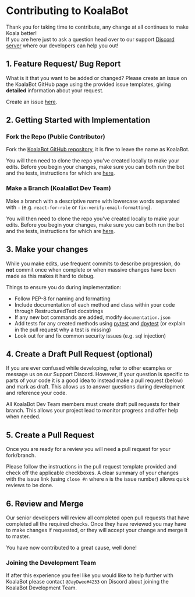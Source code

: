 # Contributing to KoalaBot
Thank you for taking time to contribute, any change at all continues to make Koala better!\
If you are here just to ask a question head over to our support [Discord server](https://discord.koalabot.uk) where our developers can help you out!

## 1. Feature Request/ Bug Report
What is it that you want to be added or changed?
Please create an issue on the KoalaBot GitHub page using the provided issue templates, giving **detailed** information about your request.

Create an issue [here](https://github.com/KoalaBotUK/KoalaBot/issues/new/choose).

## 2. Getting Started with Implementation
### Fork the Repo (Public Contributor)
Fork the [KoalaBot GitHub repository](https://github.com/KoalaBotUK/KoalaBot), it is fine to leave the name as KoalaBot.

You will then need to clone the repo you've created locally to make your edits. Before you begin your changes, make sure you can both run the bot and the tests, instructions for which are [here](https://github.com/KoalaBotUK/KoalaBot/blob/master/README.md).

### Make a Branch (KoalaBot Dev Team)
Make a branch with a descriptive name with lowercase words separated with `-` (e.g. `react-for-role` or `fix-verify-email-formatting`).

You will then need to clone the repo you've created locally to make your edits. Before you begin your changes, make sure you can both run the bot and the tests, instructions for which are [here](https://github.com/KoalaBotUK/KoalaBot/blob/master/README.md).

## 3. Make your changes
While you make edits, use frequent commits to describe progression, do **not** commit once when complete or when massive changes have been made as this makes it hard to debug.

Things to ensure you do during implementation:
* Follow PEP-8 for naming and formatting
* Include documentation of each method and class within your code through RestructuredText docstrings
* If any new bot commands are added, modify `documentation.json`
* Add tests for any created methods using [pytest](https://docs.pytest.org/) and [dpytest](https://dpytest.readthedocs.io/) (or explain in the pull request why a test is missing)
* Look out for and fix common security issues (e.g. sql injection)

## 4. Create a Draft Pull Request (optional)
If you are ever confused while developing, refer to other examples or message us on our Support Discord. 
However, if your question is specific to parts of your code it is a good idea to instead make a pull request (below) and mark as draft. This allows us to answer questions during development and reference your code. 

All KoalaBot Dev Team members must create draft pull requests for their branch. This allows your project lead to monitor progress and offer help when needed.

## 5. Create a Pull Request
Once you are ready for a review you will need a pull request for your fork/branch. 

Please follow the instructions in the pull request template provided and check off the applicable checkboxes. A clear summary of your changes with the issue link (using `close #n` where `n` is the issue number) allows quick reviews to be done.

## 6. Review and Merge
Our senior developers will review all completed open pull requests that have completed all the required checks. Once they have reviewed you may have to make changes if requested, or they will accept your change and merge it to master.

You have now contributed to a great cause, well done!

### Joining the Development Team
If after this experience you feel like you would like to help further with KoalaBot please contact `@JayDwee#4233` on Discord about joining the KoalaBot Development Team.
